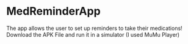 # MedReminderApp
The app allows the user to set up reminders to take their medications!
Download the APK File and run it in a simulator (I used MuMu Player)
